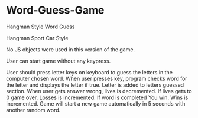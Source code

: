 # Word-Guess-Game
Hangman Style Word Guess

Hangman Sport Car Style

No JS objects were used in this version of the game.

User can start game without any keypress. 

User should press letter keys on keyboard to guess the letters in the computer chosen word.
When user presses key, program checks word for the letter and displays the letter if true. Letter is added to letters guessed section. 
When user gets answer wrong, lives is decremented. 
If lives gets to 0 game over. Losses is incremented. 
If word is completed You win. Wins is incremented. 
Game will start a new game automatically in 5 seconds with another random word.
